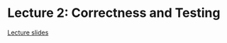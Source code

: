# Lecture 2: Correctness and Testing

[Lecture slides](https://rawgit.com/patrikja/AFPcourse/master/L8/CorrectnessAndTesting.html)

